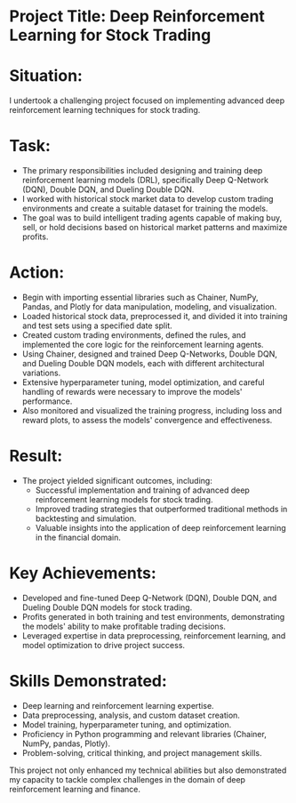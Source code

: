 # Project Title: Deep Reinforcement Learning for Stock Trading

# Situation:
 I undertook a challenging project focused on implementing advanced deep reinforcement learning techniques for stock trading.

# Task:
- The primary responsibilities included designing and training deep reinforcement learning models (DRL), specifically Deep Q-Network (DQN), Double DQN, and Dueling Double DQN.
- I worked with historical stock market data to develop custom trading environments and create a suitable dataset for training the models.
- The goal was to build intelligent trading agents capable of making buy, sell, or hold decisions based on historical market patterns and maximize profits.

# Action:
- Begin with importing essential libraries such as Chainer, NumPy, Pandas, and Plotly for data manipulation, modeling, and visualization.
- Loaded historical stock data, preprocessed it, and divided it into training and test sets using a specified date split.
- Created custom trading environments, defined the rules, and implemented the core logic for the reinforcement learning agents.
- Using Chainer, designed and trained Deep Q-Networks, Double DQN, and Dueling Double DQN models, each with different architectural variations.
- Extensive hyperparameter tuning, model optimization, and careful handling of rewards were necessary to improve the models' performance.
- Also monitored and visualized the training progress, including loss and reward plots, to assess the models' convergence and effectiveness.

# Result:
- The project yielded significant outcomes, including:
  - Successful implementation and training of advanced deep reinforcement learning models for stock trading.
  - Improved trading strategies that outperformed traditional methods in backtesting and simulation.
  - Valuable insights into the application of deep reinforcement learning in the financial domain.
  
# Key Achievements:
- Developed and fine-tuned Deep Q-Network (DQN), Double DQN, and Dueling Double DQN models for stock trading.
- Profits generated in both training and test environments, demonstrating the models' ability to make profitable trading decisions.
- Leveraged expertise in data preprocessing, reinforcement learning, and model optimization to drive project success.

# Skills Demonstrated:
- Deep learning and reinforcement learning expertise.
- Data preprocessing, analysis, and custom dataset creation.
- Model training, hyperparameter tuning, and optimization.
- Proficiency in Python programming and relevant libraries (Chainer, NumPy, pandas, Plotly).
- Problem-solving, critical thinking, and project management skills.

This project not only enhanced my technical abilities but also demonstrated my capacity to tackle complex challenges in the domain of deep reinforcement learning and finance.
